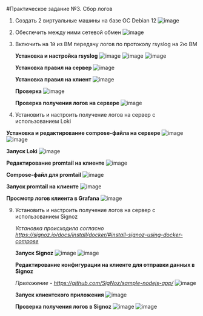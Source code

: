 #Практическое задание №3. Сбор логов
1. Создать 2 виртуальные машины на базе ОС Debian 12
   ![image](https://github.com/slavastrybak/TOIB/assets/70744558/3edec274-3fea-4eee-919e-1906556563b3)
2. Обеспечить между ними сетевой обмен
   ![image](https://github.com/slavastrybak/TOIB/assets/70744558/5c00326a-f85f-478a-b4ed-d4475f09254c)
3. Включить на 1й из ВМ передачу логов по протоколу rsyslog на 2ю ВМ
   
   **Установка и настройка rsyslog**
   ![image](https://github.com/slavastrybak/TOIB/assets/70744558/9b6d4f97-ce83-42ef-8a88-355e57efda59)
   ![image](https://github.com/slavastrybak/TOIB/assets/70744558/7a3ea3dd-0e5b-4980-9e10-9ccf1c4fd4ad)
   ![image](https://github.com/slavastrybak/TOIB/assets/70744558/4430f5c2-5124-4ff8-96c8-7fed6f354d16)
   
   **Установка правил на сервер**
   ![image](https://github.com/slavastrybak/TOIB/assets/70744558/84eb36fd-2f8d-4d87-a1a6-8e7a42829670)

   **Установка правил на клиент**
   ![image](https://github.com/slavastrybak/TOIB/assets/70744558/e7072668-8d80-480d-a52f-d8e1f1b5279f)

   **Проверка**
   ![image](https://github.com/slavastrybak/TOIB/assets/70744558/078c64d8-b5bf-4d81-9135-4cf5c4d362e8)

   **Проверка получения логов на сервере**
   ![image](https://github.com/slavastrybak/TOIB/assets/70744558/e8d2042e-ad84-4daa-9534-704740ecd1e3)

4. Установить и настроить получение логов на сервер с использованием Loki
   
 **Установка и редактирование compose-файла на сервере**
 ![image](https://github.com/slavastrybak/TOIB/assets/70744558/c0684f52-fb5d-4213-86a6-29bb4f1fe9f4)
 ![image](https://github.com/slavastrybak/TOIB/assets/70744558/51f265f3-2a5e-4c26-a52f-4a73edb569b9)
   
 **Запуск Loki**
 ![image](https://github.com/slavastrybak/TOIB/assets/70744558/4d9c572e-eda8-4082-afee-57128b17fca5)

 **Редактирование promtail на клиенте**
 ![image](https://github.com/slavastrybak/TOIB/assets/70744558/ca09584e-7450-4d01-982f-e3c75f5f3c1f)

 **Compose-файл для promtail**
 ![image](https://github.com/slavastrybak/TOIB/assets/70744558/28ae2a11-e39c-4869-8368-b711bd6b3f39)

 **Запуск promtail на клиенте**
 ![image](https://github.com/slavastrybak/TOIB/assets/70744558/e1522f97-0383-4bd8-a6de-417257b35464)

 **Просмотр логов клиента в Grafana**
 ![image](https://github.com/slavastrybak/TOIB/assets/70744558/47f4db78-80ec-4e29-ba55-a2f0ded90cbc)
 
9. Установить и настроить получение логов на сервер с использованием Signoz

   _Установка происходила согласно https://signoz.io/docs/install/docker/#install-signoz-using-docker-compose_

   **Запуск Signoz**
   ![image](https://github.com/slavastrybak/TOIB/assets/70744558/b76560d6-fadb-4efd-af62-d5dd59b67a89)
   ![image](https://github.com/slavastrybak/TOIB/assets/70744558/6c072514-c717-4d33-a51e-1016fd09f748)

   **Редактирование конфигурации на клиенте для отправки данных в Signoz**
   
   _Приложение - https://github.com/SigNoz/sample-nodejs-app/_
   ![image](https://github.com/slavastrybak/TOIB/assets/70744558/7f1aab46-fecf-4e39-a032-5bd8549186c7)

   **Запуск клиентского приложения**
   ![image](https://github.com/slavastrybak/TOIB/assets/70744558/ff1a30e5-e167-4240-ae1f-e4764d4d9771)

   **Проверка получения логов в Signoz**
   ![image](https://github.com/slavastrybak/TOIB/assets/70744558/67130da5-f924-4146-a4fc-bf5edc38e816)
   ![image](https://github.com/slavastrybak/TOIB/assets/70744558/258af7a4-eae2-45a1-b1df-08fb6b983aeb)




   
   




